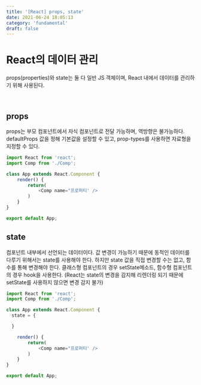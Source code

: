 ```yaml
---
title: '[React] props, state'
date: 2021-06-24 18:05:13
category: 'fundamental'
draft: false
---
```


# React의 데이터 관리

props(properties)와 state는 둘 다 일반 JS 객체이며, React 내에서 데이터를 관리하기 위해 사용된다.

<br/>

## props

props는 부모 컴포넌트에서 자식 컴포넌트로 전달 가능하며, 역방향은 불가능하다.
defaultProps 값을 정해 기본값을 설정할 수 있고, prop-types를 사용하면 자료형을 지정할 수 있다.

```javascript
import React from 'react';
import Comp from './Comp';

class App extends React.Component {
	render() {
    	return(
        	<Comp name="프로퍼티' />
        )
    }
}

export default App;
```

## state

컴포넌트 내부에서 선언되는 데이터이다. 값 변경이 가능하기 때문에 동적인 데이터를 다루기 위해서는 state를 사용해야 한다.
하지만 state 값을 직접 변경할 수는 없고, 함수를 통해 변경해야 한다. 클래스형 컴포넌트의 경우 setState메소드, 함수형 컴포넌트의 경우 hook을 사용한다.
(React는 state의 변경을 감지해 리렌더링 되기 때문에 setState를 사용하지 않으면 변경 감지 불가)

```javascript
import React from 'react';
import Comp from './Comp';

class App extends React.Component {
  state = {

  }

	render() {
    	return(
        	<Comp name="프로퍼티' />
        )
    }
}

export default App;
```

<br/>
<br/>
<br/>
<br/>
